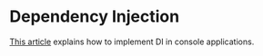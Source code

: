 
# Dependency Injection
[This article](https://learn.microsoft.com/en-us/dotnet/core/extensions/dependency-injection-usage) explains how to implement DI in console applications.
